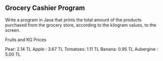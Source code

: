 ## Grocery Cashier Program
Write a program in Java that prints the total amount of the products purchased from the grocery store, according to the kilogram values, to the screen.

Fruits and KG Prices

Pear: 2.14 TL
Apple : 3.67 TL
Tomatoes: 1.11 TL
Banana: 0.95 TL
Aubergine : 5.00 TL